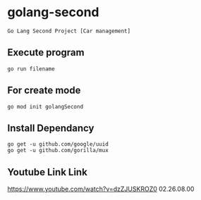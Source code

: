 # golang-second
    Go Lang Second Project [Car management]
## Execute program
    go run filename
## For create mode
    go mod init golangSecond
## Install Dependancy
    go get -u github.com/google/uuid
    go get -u github.com/gorilla/mux















## Youtube Link Link
https://www.youtube.com/watch?v=dzZJUSKROZ0
02.26.08.00
